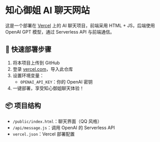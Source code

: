 # 知心御姐 AI 聊天网站

这是一个部署在 [Vercel](https://vercel.com) 上的 AI 聊天项目，前端采用 HTML + JS，后端使用 OpenAI GPT 模型，通过 Serverless API 与前端通信。

## 🚀 快速部署步骤

1. 将本项目上传到 GitHub
2. 登录 [vercel.com](https://vercel.com)，导入此仓库
3. 设置环境变量：
   - `OPENAI_API_KEY`：你的 OpenAI 密钥
4. 一键部署，享受知心御姐聊天体验！

## 📦 项目结构

- `/public/index.html`：聊天界面（QQ 风格）
- `/api/message.js`：调用 OpenAI 的 Serverless API
- `vercel.json`：Vercel 部署配置

